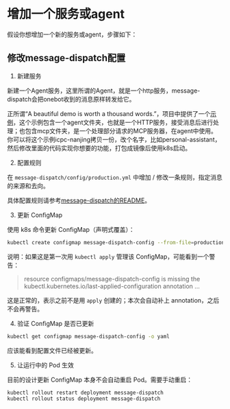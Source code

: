 # 增加一个服务或agent

假设你想增加一个新的服务或agent，步骤如下：

## 修改message-dispatch配置

1. 新建服务

新建一个Agent服务，这里所谓的Agent，就是一个http服务，message-dispatch会把onebot收到的消息原样转发给它。

正所谓“A beautiful demo is worth a thousand words.”，项目中提供了一个[示例](docs/examples.md)，这个示例包含一个agent文件夹，也就是一个HTTP服务，接受消息后进行处理；也包含mcp文件夹，是一个处理部分请求的MCP服务器，在agent中使用。你可以将这个示例icpc-nanjing拷贝一份，改个名字，比如personal-assistant，然后修改里面的代码实现你想要的功能，打包成镜像后使用k8s启动。


2. 配置规则

在 `message-dispatch/config/production.yml` 中增加 / 修改一条规则，指定消息的来源和去向。


具体配置规则请参考[message-dispatch的README](message-dispatch/README.md#路由配置规则)。

3. 更新 ConfigMap

使用 k8s 命令更新 ConfigMap（声明式覆盖）：

```bash
kubectl create configmap message-dispatch-config --from-file=production.yml=config/production.yml -o yaml --dry-run=client | kubectl apply -f -
```

  说明：如果这是第一次用 `kubectl apply` 管理该 ConfigMap，可能看到一个警告：

  > resource configmaps/message-dispatch-config is missing the kubectl.kubernetes.io/last-applied-configuration annotation ...

  这是正常的，表示之前不是用 `apply` 创建的；本次会自动补上 annotation，之后不会再警告。

4. 验证 ConfigMap 是否已更新

```bash
kubectl get configmap message-dispatch-config -o yaml
```

应该能看到配置文件已经被更新。


5. 让运行中的 Pod 生效

目前的设计更新 ConfigMap 本身不会自动重启 Pod。需要手动重启：

```bash
kubectl rollout restart deployment message-dispatch
kubectl rollout status deployment message-dispatch
```
